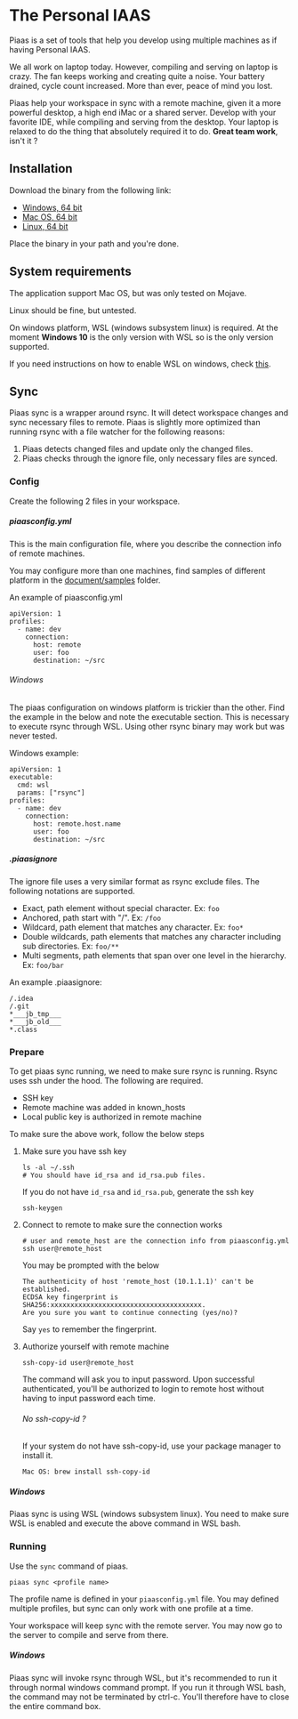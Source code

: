 # The Personal IAAS 

Piaas is a set of tools that help you develop using multiple machines 
as if having Personal IAAS.

We all work on laptop today. However, compiling and serving on laptop
is crazy. The fan keeps working and creating quite a noise. Your battery
drained, cycle count increased. More than ever, peace of mind you lost.

Piaas help your workspace in sync with a remote machine, given it a 
more powerful desktop, a high end iMac or a shared server. Develop with
your favorite IDE, while compiling and serving from the desktop. Your 
laptop is relaxed to do the thing that absolutely required it to do.
**Great team work**, isn't it ? 

## Installation

Download the binary from the following link:

- [Windows, 64 bit](http://sohoffice.github.io/piaas/files/latest/windows_amd64/piaas.exe)
- [Mac OS, 64 bit](http://sohoffice.github.io/piaas/files/latest/darwin_amd64/piaas)
- [Linux, 64 bit](http://sohoffice.github.io/piaas/files/latest/linux_amd64/piaas)

Place the binary in your path and you're done.

## System requirements

The application support Mac OS, but was only tested on Mojave.

Linux should be fine, but untested.

On windows platform, WSL (windows subsystem linux) is required. At the
moment **Windows 10** is the only version with WSL so is the only version
supported.

If you need instructions on how to enable WSL on windows, check [this](https://docs.microsoft.com/en-us/windows/wsl/install-win10).

## Sync

Piaas sync is a wrapper around rsync. It will detect workspace changes and sync
necessary files to remote. Piaas is slightly more optimized than running
rsync with a file watcher for the following reasons:

1. Piaas detects changed files and update only the changed files.
2. Piaas checks through the ignore file, only necessary files are synced.
 
### Config

Create the following 2 files in your workspace.

##### piaasconfig.yml

This is the main configuration file, where you describe the connection
info of remote machines.

You may configure more than one machines, find samples of different platform
in the [document/samples](documents/samples) folder.

An example of piaasconfig.yml

```
apiVersion: 1
profiles:
  - name: dev
    connection:
      host: remote
      user: foo
      destination: ~/src
```

###### Windows

The piaas configuration on windows platform is trickier than the other.
Find the example in the below and note the executable section. This is
necessary to execute rsync through WSL. Using other rsync binary may work
but was never tested.

Windows example:

```
apiVersion: 1
executable:
  cmd: wsl
  params: ["rsync"]
profiles:
  - name: dev
    connection:
      host: remote.host.name
      user: foo
      destination: ~/src

```

##### .piaasignore

The ignore file uses a very similar format as rsync exclude files. The
following notations are supported.

- Exact, path element without special character. Ex: `foo`
- Anchored, path start with "/". Ex: `/foo`
- Wildcard, path element that matches any character. Ex: `foo*`
- Double wildcards, path elements that matches any character including 
  sub directories. Ex: `foo/**`
- Multi segments, path elements that span over one level in the hierarchy. 
  Ex: `foo/bar`

An example .piaasignore:

```
/.idea
/.git
*___jb_tmp___
*___jb_old___
*.class
```

### Prepare

To get piaas sync running, we need to make sure rsync is running. Rsync
uses ssh under the hood. The following are required.

- SSH key
- Remote machine was added in known_hosts
- Local public key is authorized in remote machine

To make sure the above work, follow the below steps

1. Make sure you have ssh key

   ```
   ls -al ~/.ssh
   # You should have id_rsa and id_rsa.pub files.
   ```
   
   If you do not have `id_rsa` and `id_rsa.pub`, generate the ssh key
    
   ```
   ssh-keygen
   ```
   
2. Connect to remote to make sure the connection works

   ```
   # user and remote_host are the connection info from piaasconfig.yml
   ssh user@remote_host
   ```
   
   You may be prompted with the below
   
   ```
   The authenticity of host 'remote_host (10.1.1.1)' can't be established.
   ECDSA key fingerprint is SHA256:xxxxxxxxxxxxxxxxxxxxxxxxxxxxxxxxxxxxxx.
   Are you sure you want to continue connecting (yes/no)?
   ```
   
   Say `yes` to remember the fingerprint.

3. Authorize yourself with remote machine

   ```
   ssh-copy-id user@remote_host
   ```
   
   The command will ask you to input password. Upon successful authenticated,
   you'll be authorized to login to remote host without having to input
   password each time.
   
   ###### No ssh-copy-id ?
   
   If your system do not have ssh-copy-id, use your package manager to install
   it.
   
   ```
   Mac OS: brew install ssh-copy-id
   ``` 

##### Windows

Piaas sync is using WSL (windows subsystem linux). You need to make sure
WSL is enabled and execute the above command in WSL bash. 

### Running

Use the `sync` command of piaas.

```
piaas sync <profile name>
```

The profile name is defined in your `piaasconfig.yml` file. You may defined 
multiple profiles, but sync can only work with one profile at a time.

Your workspace will keep sync with the remote server. You may now go to
the server to compile and serve from there. 

##### Windows

Piaas sync will invoke rsync through WSL, but it's recommended to run
it through normal windows command prompt. If you run it through WSL bash, the command may not be terminated by 
ctrl-c. You'll therefore have to close the entire command box.
